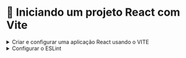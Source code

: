 # 📝 Iniciando um projeto React com Vite
  
<details>
    <summary>Criar e configurar uma aplicação React usando o VITE</summary>

- [ ] Criar o diretório do projeto;
- [ ] Instalar o react usando o Vite ``npm create vite@latest`` ;
      obs: entrar na pasta mas nao instalar as dependencias. so fazer isso depois de instalr o eslint
- [ ] Alterar a chave ``dev`` do arquivo ``package.json``  ;

    ```bash

    "scripts": {
      "dev": "vite --open",
      "build": "vite build",
    },
    ```

</details>

<details>
    <summary>Configurar o ESLint</summary>

- [ ] excluir o arquivo de configuração de lint criado pelo vite com o comando:

    ```bash
    rm .eslintrc.cjs
    ```
- [ ] Remover as dependências que foram instaladas pelo Vite.

    ```bash
    npm remove @typescript-eslint/eslint-plugin @typescript-eslint/parser eslint-plugin-react-hooks eslint-plugin-react-refresh
    ```
- [ ] instalar o pacote de regras de lint com o padrão do Airbnb.

    ```bash
    npx install-peerdeps --dev eslint-config-airbnb
    ```

- [ ] Criar o arquivo ``.eslintrc.json`` na raiz do projeto com o seguinte conteúdo.

    ```bash
    {
    "extends": ["airbnb", "airbnb/hooks", "plugin:@typescript-eslint/recommended"],
    "parser": "@typescript-eslint/parser",
    "plugins": ["@typescript-eslint"],
    "env": {
        "browser": true,
        "es2021": true
    },
    "rules": {
        "react/jsx-filename-extension": [1, { "extensions": [".jsx", ".tsx"] }],
        "import/no-extraneous-dependencies": ["error", { "devDependencies": true }]
    }
    }

    ```

- [ ] Editar o arquivo ``pakage.json`` adicionando o script para rodar o ESlint.

    ```bash
    //package.json
    ...
      "scripts": {
        ...
        "lint": "eslint -c .eslintrc.json . --ext .js,.jsx,.ts,.tsx"
        ...
      },
    ...
    ```

- [ ] Criar o arquivo de configuração do VSCode ``.vscode/settings.json`` na raiz do projeto.

    ```bash
    //.vscode/settings.json
    {
    "editor.formatOnSave": true,
    "editor.codeActionsOnSave": {
        "source.fixAll.eslint": "explicit",
        "source.fixAll.stylelint": "explicit"
    },
    "extensions.ignoreRecommendations": false,
    }
    ```

- [ ] Rodar o Lint

```bash
npm run lit
```
</details>

